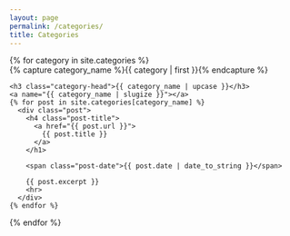 ```yaml
---
layout: page
permalink: /categories/
title: Categories
---
```


<div id="archives">
{% for category in site.categories %}
  <div class="archive-group">
    {% capture category_name %}{{ category | first }}{% endcapture %}
    <div id="#{{ category_name | slugize }}"></div>
    <p></p>

    <h3 class="category-head">{{ category_name | upcase }}</h3>
    <a name="{{ category_name | slugize }}"></a>
    {% for post in site.categories[category_name] %}
      <div class="post">
        <h4 class="post-title">
          <a href="{{ post.url }}">
            {{ post.title }}
          </a>
        </h1>

        <span class="post-date">{{ post.date | date_to_string }}</span>

        {{ post.excerpt }}
        <hr>
      </div>
    {% endfor %}
  </div>
{% endfor %}
</div>